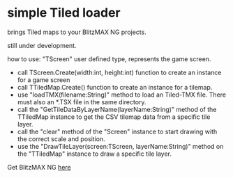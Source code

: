 <h1> simple Tiled loader </h1>
<p>
brings Tiled maps to your BlitzMAX NG projects.
</p>

<p>
still under development.
</p>

<p>
how to use:
 "TScreen" user defined type, represents the game screen.
<ul>
<li>call TScreen.Create(width:int, height:int) function to create an instance for a game screen</li>
<li>call TTiledMap.Create() function to create an instance for a tilemap.</li>
<li>use "loadTMX(filename:String)" method to load an Tiled-TMX file. There must also an *.TSX file in the same directory.</li>
<li>call the "GetTileDataByLayerName(layerName:String)" method of the TTiledMap instance to get the CSV tilemap data from a specific tile layer.</li>
<li>call the "clear" method of the "Screen" instance to start drawing with the correct scale and position.</li>
<li>use the "DrawTileLayer(screen:TScreen, layerName:String)" method on the "TTiledMap" instance to draw a specific tile layer.</li>
</ul>

</p>

<p>
Get BlitzMAX NG <a href="https://blitzmax.org/">here</a>
</p>